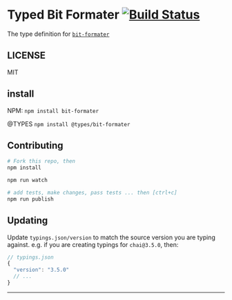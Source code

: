 # Typed Bit Formater  [![Build Status](https://travis-ci.org/CraigglesO/bit-formater.svg?branch=master)](https://travis-ci.org/CraigglesO/bit-formater)


The type definition for [`bit-formater`]()

## LICENSE

MIT

## install

NPM:
`npm install bit-formater`

@TYPES
`npm install @types/bit-formater`

## Contributing

```sh
# Fork this repo, then
npm install

npm run watch

# add tests, make changes, pass tests ... then [ctrl+c]
npm run publish
```

## Updating

Update `typings.json/version` to match the source version you are typing against.
e.g. if you are creating typings for `chai@3.5.0`, then:

```js
// typings.json
{
  "version": "3.5.0"
  // ...
}
```

----
